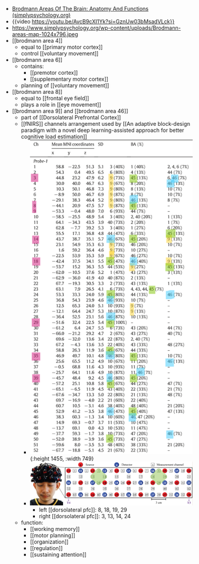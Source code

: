 - [Brodmann Areas Of The Brain: Anatomy And Functions (simplypsychology.org)](https://www.simplypsychology.org/brodmann-areas.html)
- {{video https://youtu.be/AvcB9cXI1Yk?si=GznUw03bMsadVLck}}
- https://www.simplypsychology.org/wp-content/uploads/Brodmann-areas-map-1024x796.jpeg
- [[brodmann area 4]]
	- equal to [[primary motor cortex]]
	- control [[voluntary movement]]
- [[brodmann area 6]]
	- contains:
		- [[premotor cortex]]
		- [[supplementary motor cortex]]
	- planning of [[voluntary movement]]
- [[brodmann area 8]]
	- equal to [[frontal eye field]]
	- plays a role in [[eye movement]]
- [[brodmann area 9]] and [[brodmann area 46]]
	- part of [[Dorsolateral Prefrontal Cortex]]
	- [[fNIRS]] channels arrangement used by [[An adaptive block-design paradigm with a novel deep learning-assisted approach for better cognitive load estimation]]
		- ![image.png](../assets/image_1719249180786_0.png){:height 1455, :width 749}
		- ![image.png](../assets/image_1720292183995_0.png)
			- left [[dorsolateral pfc]]: 8, 18, 19, 29
			- right [[dorsolateral pfc]]: 3, 13, 14, 24
	- function:
		- [[working memory]]
		- [[motor planning]]
		- [[organization]]
		- [[regulation]]
		- [[sustaining attention]]